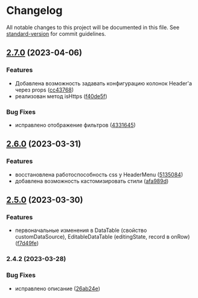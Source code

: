 # Changelog

All notable changes to this project will be documented in this file. See [standard-version](https://github.com/conventional-changelog/standard-version) for commit guidelines.

## [2.7.0](https://github.com/Infomaximum/frontend-base/compare/v2.6.0...v2.7.0) (2023-04-06)


### Features

* Добавлена возможность задавать конфигурацию колонок Header'а через props ([cc43768](https://github.com/Infomaximum/frontend-base/commit/cc43768e8599d66f2803a498b7eca47d5ba8be2e))
* реализован метод isHttps ([f40de5f](https://github.com/Infomaximum/frontend-base/commit/f40de5fbd9d65afdabe3de163f9567a440473065))


### Bug Fixes

* исправлено отображение фильтров ([4331645](https://github.com/Infomaximum/frontend-base/commit/433164566fb91dfb053a8c225830b8bfaa39d8cc))

## [2.6.0](https://github.com/Infomaximum/frontend-base/compare/v2.5.0...v2.6.0) (2023-03-31)


### Features

* восстановлена работоспособность css у HeaderMenu ([5135084](https://github.com/Infomaximum/frontend-base/commit/5135084acdde6bbd551553e4f796c4b3a0ae263b))
* добавлена возможность кастомизировать стили ([afa989d](https://github.com/Infomaximum/frontend-base/commit/afa989d0c4a091fec53fe045d7b8724454cce0fc))

## [2.5.0](https://github.com/Infomaximum/frontend-base/compare/v2.4.2...v2.5.0) (2023-03-30)


### Features

* первоначальные изменения в DataTable (свойство customDataSource), EditableDataTable (editingState, record в onRow) ([f7d49fe](https://github.com/Infomaximum/frontend-base/commit/f7d49fe14befe2f2e5da7965decfdb09b83273b7))

### 2.4.2 (2023-03-28)

### Bug Fixes

- исправлено описание ([26ab24e](https://github.com/Infomaximum/frontend-base/commit/26ab24e9c7e34ef7c133e70ee9ebd7b34c85b6ad))
